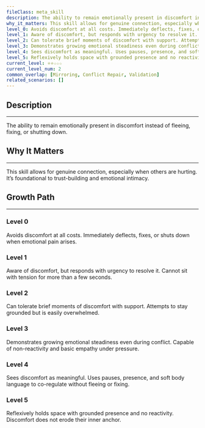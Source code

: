 ```yaml
---
fileClass: meta_skill
description: The ability to remain emotionally present in discomfort instead of fleeing, fixing, or shutting down.
why_it_matters: This skill allows for genuine connection, especially when others are hurting. It’s foundational to trust-building and emotional intimacy.
level_0: Avoids discomfort at all costs. Immediately deflects, fixes, or shuts down when emotional pain arises.
level_1: Aware of discomfort, but responds with urgency to resolve it. Cannot sit with tension for more than a few seconds.
level_2: Can tolerate brief moments of discomfort with support. Attempts to stay grounded but is easily overwhelmed.
level_3: Demonstrates growing emotional steadiness even during conflict. Capable of non-reactivity and basic empathy under pressure.
level_4: Sees discomfort as meaningful. Uses pauses, presence, and soft body language to co-regulate without fleeing or fixing.
level_5: Reflexively holds space with grounded presence and no reactivity. Discomfort does not erode their inner anchor.
current_level: ⭐⭐☆☆☆
current_level_num: 2
common_overlap: [Mirroring, Conflict Repair, Validation]
related_scenarios: []
---
```


## Description
---
The ability to remain emotionally present in discomfort instead of fleeing, fixing, or shutting down.

## Why It Matters
---
This skill allows for genuine connection, especially when others are hurting. It’s foundational to trust-building and emotional intimacy.

## Growth Path
---
### Level 0
Avoids discomfort at all costs. Immediately deflects, fixes, or shuts down when emotional pain arises.

### Level 1
Aware of discomfort, but responds with urgency to resolve it. Cannot sit with tension for more than a few seconds.

### Level 2
Can tolerate brief moments of discomfort with support. Attempts to stay grounded but is easily overwhelmed.

### Level 3
Demonstrates growing emotional steadiness even during conflict. Capable of non-reactivity and basic empathy under pressure.

### Level 4
Sees discomfort as meaningful. Uses pauses, presence, and soft body language to co-regulate without fleeing or fixing.

### Level 5
Reflexively holds space with grounded presence and no reactivity. Discomfort does not erode their inner anchor.

